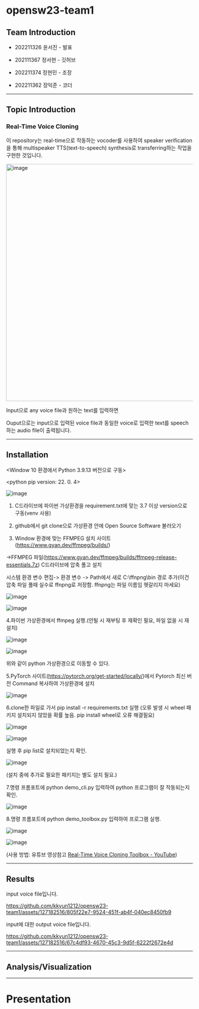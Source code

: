 # opensw23-team1


## Team Introduction


+ 202211326 윤서진 - 발표


+ 202111367 정서현 - 깃허브


+ 202211374 정현민 - 조장


+ 202211362 장익준 - 코더

------------

## Topic Introduction
### Real-Time Voice Cloning

이 repository는 real-time으로 작동하는 vocoder를 사용하여 speaker verification을 통해 multispeaker TTS(text-to-speech) synthesis로 transferring하는 작업을 구현한 것입니다.


<img width="639" alt="image" src="https://github.com/kkyun1212/opensw23-team1/assets/81912226/ff660655-ce46-4892-aee6-3bf00fa51d5a">

Input으로 any voice file과 원하는 text를 입력하면

Ouput으로는 input으로 입력된 voice file과 동일한 voice로 입력한 text를 speech하는 audio file이 출력됩니다.

------------

## Installation

<Window 10 환경에서 Python 3.9.13 버전으로 구동>

<python pip version: 22. 0. 4>

![image](https://github.com/kkyun1212/opensw23-team1/assets/127182516/9972fc9c-9e0f-4180-b138-ffe231bf30fd)

1. C드라이브에 파이썬 가상환경을 requirement.txt에 맞는 3.7 이상 version으로 구동(venv 사용)

2. github에서 git clone으로 가상환경 안에 Open Source Software 불러오기

3. Window 환경에 맞는 FFMPEG 설치 사이트(https://www.gyan.dev/ffmpeg/builds/)

->FFMPEG 파일(https://www.gyan.dev/ffmpeg/builds/ffmpeg-release-essentials.7z) C드라이브에 압축 풀고 설치

시스템 환경 변수 편집-> 환경 변수 -> Path에서 새로 C:\ffnpng\bin 경로 추가(이건 압축 파일 풀때 실수로 ffnpng로 저장함. ffnpng는 파일 이름임 헷갈리지 마세요)

![image](https://github.com/kkyun1212/opensw23-team1/assets/127182516/90758f70-1fc8-4566-ad0d-fd635c6e9503)

![image](https://github.com/kkyun1212/opensw23-team1/assets/127182516/48a3cc98-9b3d-44a2-b4b4-cae5a86786d4)

4.파이썬 가상환경에서 ffmpeg 실행.(안될 시 재부팅 후 재확인 필요, 파일 없을 시 재설치)

![image](https://github.com/kkyun1212/opensw23-team1/assets/127182516/74fcf070-fbb3-415e-a546-2a604273826e)

![image](https://github.com/kkyun1212/opensw23-team1/assets/127182516/3a8ca668-d9e9-4bee-97ec-0bd3ab2d9eb0)

위와 같이 python 가상환경으로 이동할 수 있다.

5.PyTorch 사이트(https://pytorch.org/get-started/locally/)에서 Pytorch 최신 버전 Command 복사하여 가상환경에 설치

![image](https://github.com/kkyun1212/opensw23-team1/assets/127182516/ab3b595d-a48e-46da-9d83-11c7cd27f413)

6.clone한 파일로 가서 pip install -r requirements.txt 실행 (오류 발생 시 wheel 패키지 설치되지 않았을 확률 높음. pip install wheel로 오류 해결필요)
    
![image](https://github.com/kkyun1212/opensw23-team1/assets/127182516/97fc40f6-7a1c-4153-9aed-e89c0eb1626a)

![image](https://github.com/kkyun1212/opensw23-team1/assets/127182516/c1d993e3-4722-418c-ad51-779c463641f4)

실행 후 pip list로 설치되었는지 확인.

![image](https://github.com/kkyun1212/opensw23-team1/assets/127182516/5939c368-580a-4dca-a5ce-92b9d65c370c)

(설치 중에 추가로 필요한 패키지는 별도 설치 필요.)

7.명령 프롬포트에 python demo_cli.py 입력하여 python 프로그램이 잘 작동되는지 확인.

![image](https://github.com/kkyun1212/opensw23-team1/assets/127182516/3a2d8b07-58b3-4856-b8a8-a97587f65b9c)

8.명령 프롬포트에 python demo_toolbox.py 입력하여 프로그램 실행.

![image](https://github.com/kkyun1212/opensw23-team1/assets/127182516/59c13512-7305-494d-ae5d-ec4cf4d17a33)

![image](https://github.com/kkyun1212/opensw23-team1/assets/127182516/9832d2b5-f97e-4258-9b55-021d8968ffe6)

(사용 방법: 유튜브 영상참고 [Real-Time Voice Cloning Toolbox - YouTube](https://www.youtube.com/watch?v=-O_hYhToKoA))



------------

## Results

input voice file입니다.

https://github.com/kkyun1212/opensw23-team1/assets/127182516/805f22e7-9524-451f-ab4f-040ec8450fb9


input에 대한 output voice file입니다.

https://github.com/kkyun1212/opensw23-team1/assets/127182516/67c4df93-4670-45c3-9d5f-6222f2672e4d

------------

## Analysis/Visualization

------------


# Presentation
